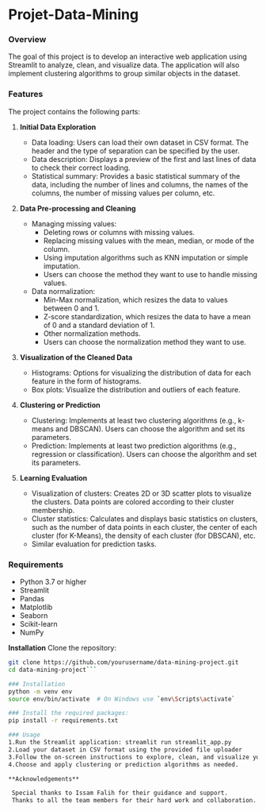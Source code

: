 # Projet-Data-Mining

### Overview
The goal of this project is to develop an interactive web application using Streamlit to analyze, clean, and visualize data. The application will also implement clustering algorithms to group similar objects in the dataset.

### Features
The project contains the following parts:

1. **Initial Data Exploration**
   - Data loading: Users can load their own dataset in CSV format. The header and the type of separation can be specified by the user.
   - Data description: Displays a preview of the first and last lines of data to check their correct loading.
   - Statistical summary: Provides a basic statistical summary of the data, including the number of lines and columns, the names of the columns, the number of missing values per column, etc.

2. **Data Pre-processing and Cleaning**
   - Managing missing values:
     - Deleting rows or columns with missing values.
     - Replacing missing values with the mean, median, or mode of the column.
     - Using imputation algorithms such as KNN imputation or simple imputation.
     - Users can choose the method they want to use to handle missing values.
   - Data normalization:
     - Min-Max normalization, which resizes the data to values between 0 and 1.
     - Z-score standardization, which resizes the data to have a mean of 0 and a standard deviation of 1.
     - Other normalization methods.
     - Users can choose the normalization method they want to use.

3. **Visualization of the Cleaned Data**
   - Histograms: Options for visualizing the distribution of data for each feature in the form of histograms.
   - Box plots: Visualize the distribution and outliers of each feature.

4. **Clustering or Prediction**
   - Clustering: Implements at least two clustering algorithms (e.g., k-means and DBSCAN). Users can choose the algorithm and set its parameters.
   - Prediction: Implements at least two prediction algorithms (e.g., regression or classification). Users can choose the algorithm and set its parameters.

5. **Learning Evaluation**
   - Visualization of clusters: Creates 2D or 3D scatter plots to visualize the clusters. Data points are colored according to their cluster membership.
   - Cluster statistics: Calculates and displays basic statistics on clusters, such as the number of data points in each cluster, the center of each cluster (for K-Means), the density of each cluster (for DBSCAN), etc.
   - Similar evaluation for prediction tasks.

### Requirements
- Python 3.7 or higher
- Streamlit
- Pandas
- Matplotlib
- Seaborn
- Scikit-learn
- NumPy



  
**Installation**
   Clone the repository:
   ```bash
   git clone https://github.com/yourusername/data-mining-project.git
   cd data-mining-project```

### Installation
  python -m venv env
  source env/bin/activate  # On Windows use `env\Scripts\activate`

### Install the required packages:
   pip install -r requirements.txt

### Usage
   1.Run the Streamlit application: streamlit run streamlit_app.py
   2.Load your dataset in CSV format using the provided file uploader
   3.Follow the on-screen instructions to explore, clean, and visualize your data.
   4.Choose and apply clustering or prediction algorithms as needed.

**Acknowledgements**

    Special thanks to Issam Falih for their guidance and support.
    Thanks to all the team members for their hard work and collaboration.

